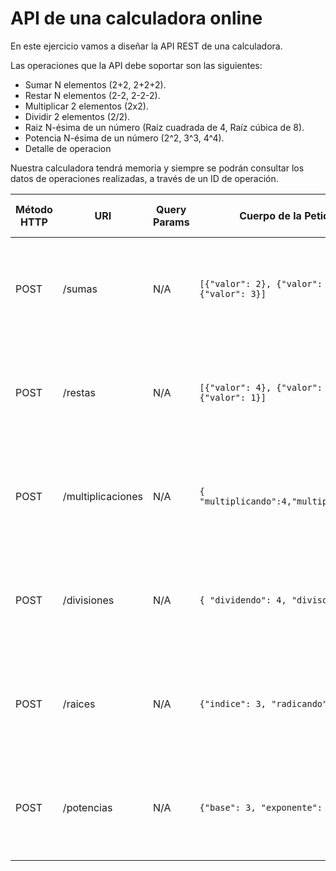 # API de una calculadora online

En este ejercicio vamos a diseñar la API REST de una calculadora.

Las operaciones que la API debe soportar son las siguientes:
- Sumar N elementos (2+2, 2+2+2).
- Restar N elementos (2-2, 2-2-2).
- Multiplicar 2 elementos (2x2).
- Dividir 2 elementos (2/2).
- Raiz N-ésima de un número (Raíz cuadrada de 4, Raíz cúbica de 8).
- Potencia N-ésima de un número (2^2, 3^3, 4^4).
- Detalle de operacion

Nuestra calculadora tendrá memoria y siempre se podrán consultar los datos de operaciones realizadas, a través de un ID de operación.

| Método HTTP                            | URI                   | Query Params  | Cuerpo de la Petición                                              | Cuerpo de la Respuesta                                                                | Códigos de Respuesta                                    |
|----------------------------------------|-----------------------|---------------|--------------------------------------------------------------------|---------------------------------------------------------------------------------------|---------------------------------------------------------|
| POST                                   | /sumas                 | N/A           | `[{"valor": 2}, {"valor": 4}, {"valor": 3}]`                     | `{"sumaId": 1, "valores": [{"valor": 2}, {"valor": 4}, {"valor": 3}], "resultado": 9}`             | 201 Created<br/>400 Bad Request<br/>500 Internal Server Error |
| POST                                   | /restas                 | N/A           | `[{"valor": 4}, {"valor": 2}, {"valor": 1}]`                     | `{"restaId": 2, "valores": [{"valor": 4},{"valor": 2},{"valor": 1}],"resultado": 1} `             | 201 Created<br/>400 Bad Request<br/>500 Internal Server Error |
| POST                                   | /multiplicaciones                 | N/A           | `{ "multiplicando":4,"multiplicador":2}`                     | `{"multiplicacionId": 3, "multiplicando": 4, "multiplicador": 2, "resultado": 8}`             | 201 Created<br/>400 Bad Request<br/>500 Internal Server Error |
| POST                                   | /divisiones                 | N/A           | `{ "dividendo": 4, "divisor": 2 `                     | `{"divisionId": 4, "dividendo": 4, "divisor": 2, "resultado": 2}`             | 201 Created<br/>400 Bad Request<br/>500 Internal Server Error |
| POST                                   | /raices                 | N/A           | `{"indice": 3, "radicando": 8}`                     | `{"raizId": 5, "indice": 3, "radicando": 8, "resultado": 2}`             | 201 Created<br/>400 Bad Request<br/>500 Internal Server Error |
| POST                                   | /potencias                 | N/A           | `{"base": 3, "exponente": 2}`                     | `{"potenciaId": 6, "base": 3, "exponente": 2 "resultado": 9}`             | 201 Created<br/>400 Bad Request<br/>500 Internal Server Error |